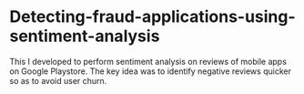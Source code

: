 # Detecting-fraud-applications-using-sentiment-analysis
This I developed to perform sentiment analysis on reviews of mobile apps on Google Playstore. The key idea was to identify negative reviews quicker so as to avoid user churn.
